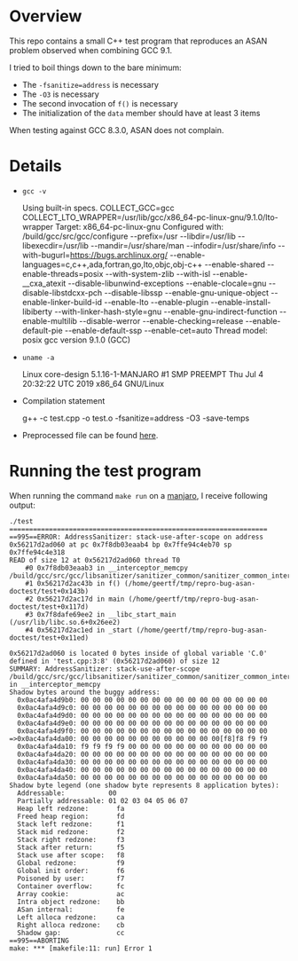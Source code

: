# Overview

This repo contains a small C++ test program that reproduces an ASAN problem observed when combining GCC 9.1.

I tried to boil things down to the bare minimum:

* The `-fsanitize=address` is necessary
* The `-O3` is necessary
* The second invocation of `f()` is necessary
* The initialization of the `data` member should have at least 3 items

When testing against GCC 8.3.0, ASAN does not complain.

# Details

* `gcc -v`

    Using built-in specs.
    COLLECT_GCC=gcc
    COLLECT_LTO_WRAPPER=/usr/lib/gcc/x86_64-pc-linux-gnu/9.1.0/lto-wrapper
    Target: x86_64-pc-linux-gnu
    Configured with: /build/gcc/src/gcc/configure --prefix=/usr --libdir=/usr/lib --libexecdir=/usr/lib --mandir=/usr/share/man --infodir=/usr/share/info --with-bugurl=https://bugs.archlinux.org/ --enable-languages=c,c++,ada,fortran,go,lto,objc,obj-c++ --enable-shared --enable-threads=posix --with-system-zlib --with-isl --enable-__cxa_atexit --disable-libunwind-exceptions --enable-clocale=gnu --disable-libstdcxx-pch --disable-libssp --enable-gnu-unique-object --enable-linker-build-id --enable-lto --enable-plugin --enable-install-libiberty --with-linker-hash-style=gnu --enable-gnu-indirect-function --enable-multilib --disable-werror --enable-checking=release --enable-default-pie --enable-default-ssp --enable-cet=auto
    Thread model: posix
    gcc version 9.1.0 (GCC) 

* `uname -a`

    Linux core-design 5.1.16-1-MANJARO #1 SMP PREEMPT Thu Jul 4 20:32:22 UTC 2019 x86_64 GNU/Linux

* Compilation statement

    g++ -c test.cpp -o test.o -fsanitize=address -O3 -save-temps

* Preprocessed file can be found [here](test.ii).

# Running the test program

When running the command `make run` on a [manjaro](https://manjaro.org), I receive following output:

    ./test
    =================================================================
    ==995==ERROR: AddressSanitizer: stack-use-after-scope on address 0x56217d2ad060 at pc 0x7f8db03eaab4 bp 0x7ffe94c4eb70 sp 0x7ffe94c4e318
    READ of size 12 at 0x56217d2ad060 thread T0
        #0 0x7f8db03eaab3 in __interceptor_memcpy /build/gcc/src/gcc/libsanitizer/sanitizer_common/sanitizer_common_interceptors.inc:790
        #1 0x56217d2ac43b in f() (/home/geertf/tmp/repro-bug-asan-doctest/test+0x143b)
        #2 0x56217d2ac17d in main (/home/geertf/tmp/repro-bug-asan-doctest/test+0x117d)
        #3 0x7f8dafe69ee2 in __libc_start_main (/usr/lib/libc.so.6+0x26ee2)
        #4 0x56217d2ac1ed in _start (/home/geertf/tmp/repro-bug-asan-doctest/test+0x11ed)
    
    0x56217d2ad060 is located 0 bytes inside of global variable 'C.0' defined in 'test.cpp:3:8' (0x56217d2ad060) of size 12
    SUMMARY: AddressSanitizer: stack-use-after-scope /build/gcc/src/gcc/libsanitizer/sanitizer_common/sanitizer_common_interceptors.inc:790 in __interceptor_memcpy
    Shadow bytes around the buggy address:
      0x0ac4afa4d9b0: 00 00 00 00 00 00 00 00 00 00 00 00 00 00 00 00
      0x0ac4afa4d9c0: 00 00 00 00 00 00 00 00 00 00 00 00 00 00 00 00
      0x0ac4afa4d9d0: 00 00 00 00 00 00 00 00 00 00 00 00 00 00 00 00
      0x0ac4afa4d9e0: 00 00 00 00 00 00 00 00 00 00 00 00 00 00 00 00
      0x0ac4afa4d9f0: 00 00 00 00 00 00 00 00 00 00 00 00 00 00 00 00
    =>0x0ac4afa4da00: 00 00 00 00 00 00 00 00 00 00 00 00[f8]f8 f9 f9
      0x0ac4afa4da10: f9 f9 f9 f9 00 00 00 00 00 00 00 00 00 00 00 00
      0x0ac4afa4da20: 00 00 00 00 00 00 00 00 00 00 00 00 00 00 00 00
      0x0ac4afa4da30: 00 00 00 00 00 00 00 00 00 00 00 00 00 00 00 00
      0x0ac4afa4da40: 00 00 00 00 00 00 00 00 00 00 00 00 00 00 00 00
      0x0ac4afa4da50: 00 00 00 00 00 00 00 00 00 00 00 00 00 00 00 00
    Shadow byte legend (one shadow byte represents 8 application bytes):
      Addressable:           00
      Partially addressable: 01 02 03 04 05 06 07 
      Heap left redzone:       fa
      Freed heap region:       fd
      Stack left redzone:      f1
      Stack mid redzone:       f2
      Stack right redzone:     f3
      Stack after return:      f5
      Stack use after scope:   f8
      Global redzone:          f9
      Global init order:       f6
      Poisoned by user:        f7
      Container overflow:      fc
      Array cookie:            ac
      Intra object redzone:    bb
      ASan internal:           fe
      Left alloca redzone:     ca
      Right alloca redzone:    cb
      Shadow gap:              cc
    ==995==ABORTING
    make: *** [makefile:11: run] Error 1
    
